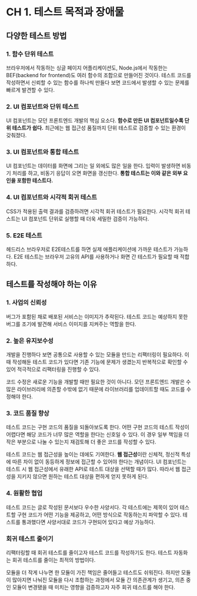# CH 1. 테스트 목적과 장애물

## 다양한 테스트 방법

### 1. 함수 단위 테스트

브라우저에서 작동하는 싱글 페이지 어플리케이션도, Node.js에서 작동한는 BEF(backend for frontend)도 여러 함수의 조합으로 만들어진 것이다. 테스트 코드를 작성하면서 신뢰할 수 있는 함수를 하나씩 만들다 보면 코드에서 발생할 수 있는 문제를 빠르게 발견할 수 있다.

### 2. UI 컴포넌트와 단위 테스트

UI 컴포넌트는 모던 프론트엔드 개발의 핵심 요소다. **함수로 만든 UI 컴포넌트일수록 단위 테스트가 쉽다.** 최근에는 웹 접근성 품질까지 단위 테스트로 검증할 수 있는 환경이 갖춰졌다.

### 3. UI 컴포넌트와 통합 테스트

UI 컴포넌트는 데이터를 화면에 그리는 일 외에도 많은 일을 한다. 입력이 발생하면 비동기 처리를 하고, 비동기 응답이 오면 화면을 갱신한다. **통합 테스트는 이와 같은 외부 요인을 포함한 테스트다.**

### 4. UI 컴포넌트와 시각적 회귀 테스트

CSS가 적용된 출력 결과를 검증하려면 시각적 회귀 테스트가 필요한다. 시각적 회귀 테스트는 UI 컴포넌트 단위로 실행할 때 더욱 세밀한 검증이 가능하다.

### 5. E2E 테스트

헤드리스 브라우저로 E2E테스트를 하면 실제 애플리케이션에 가까운 테스트가 가능하다. E2E 테스트는 브라우저 고유의 API를 사용하거나 화면 간 테스트가 필요할 때 적합하다.

## 테스트를 작성해야 하는 이유

### 1. 사업의 신뢰성

버그가 포함된 채로 배포된 서비스는 이미지가 추락된다. 테스트 코드는 예상하지 못한 버그를 조기에 발견해 서비스 이미지를 지켜주는 역할을 한다.

### 2. 높은 유지보수성

개발을 진행하다 보면 공통으로 사용할 수 있는 모듈을 만드는 리팩터링이 필요하다. 이때 작성해둔 테스트 코드가 있다면 기존 기능에 문제가 생겼는지 반복적으로 확인할 수 있어 적극적으로 리팩터링을 진행할 수 있다.

코드 수정은 새로운 기능을 개발할 때만 필요한 것이 아니다. 모던 프론트엔드 개발은 수많은 라이브러리에 의존할 수밖에 없기 때문에 라이브러리를 업데이트할 때도 코드를 수정해야 한다.

### 3. 코드 품질 향상

테스트 코드는 구현 코드의 품질을 되돌아보도록 한다. 어떤 구현 코드의 테스트 작성이 어렵다면 해당 코드가 너무 많은 역할을 한다는 신호일 수 있다. 이 경우 일부 책임을 더 작은 부분으로 나눌 수 있는지 재검토해 더 좋은 코드를 작성할 수 있다.

테스트 코드는 웹 접근성을 높이는 데에도 기여한다. **웹 접근성**이란 신체적, 정신적 특성에 따른 차이 없이 동등하게 정보에 접근할 수 있어야 한다는 개념이다. UI 컴포넌트는 테스트 시 웹 접근성에서 유래한 API로 테스트 대상을 선택할 때가 많다. 따라서 웹 접근성을 지키지 않으면 원하는 테스트 대상을 편하게 얻지 못하게 된다.

### 4. 원활한 협업

테스트 코드는 글로 작성된 문서보다 우수한 사양서다. 각 테스트에는 제목이 있어 테스트할 구현 코드가 어떤 기능을 제공하고, 어떤 방식으로 작동하는지 파악할 수 있다. 테스트를 통과했다면 사양서대로 코드가 구현되어 있다고 예상 가능하다.

### 회귀 테스트 줄이기

리팩터링할 때 회귀 테스트를 줄이고자 테스트 코드를 작성하기도 한다. 테스트 자동화는 회귀 테스트를 줄이는 최적의 방법이다.

모듈을 더 작게 나누면 한 모듈이 가진 책임은 줄어들고 테스트도 쉬워진다. 하지만 모듈이 많아지면 나눠진 모듈을 다시 조합하는 과정에서 모듈 간 의존관계가 생기고, 의존 중인 모듈이 변경됐을 때 미치는 영향을 검증하고자 자주 회귀 테스트를 해야 한다.
